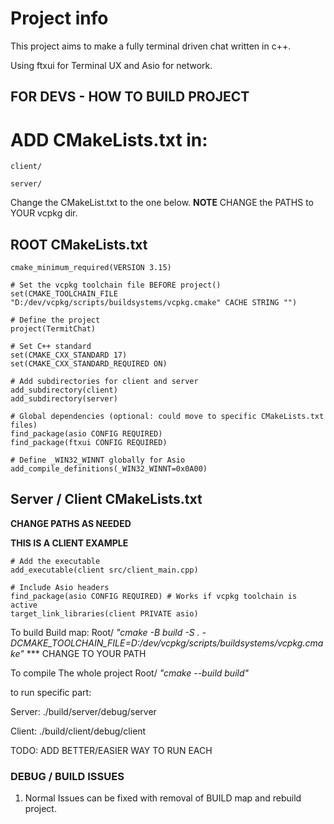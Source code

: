 # Project info
This project aims to make a fully terminal driven chat written in c++.

Using ftxui for Terminal UX and Asio for network.

## FOR DEVS - HOW TO BUILD PROJECT

# ADD CMakeLists.txt in:
```client/```

```server/```



Change the CMakeList.txt to the one below.
**NOTE** CHANGE the PATHS to YOUR vcpkg dir.

##  ROOT CMakeLists.txt

```
cmake_minimum_required(VERSION 3.15)

# Set the vcpkg toolchain file BEFORE project()
set(CMAKE_TOOLCHAIN_FILE "D:/dev/vcpkg/scripts/buildsystems/vcpkg.cmake" CACHE STRING "")

# Define the project
project(TermitChat)

# Set C++ standard
set(CMAKE_CXX_STANDARD 17)
set(CMAKE_CXX_STANDARD_REQUIRED ON)

# Add subdirectories for client and server
add_subdirectory(client)
add_subdirectory(server)

# Global dependencies (optional: could move to specific CMakeLists.txt files)
find_package(asio CONFIG REQUIRED)
find_package(ftxui CONFIG REQUIRED)

# Define _WIN32_WINNT globally for Asio
add_compile_definitions(_WIN32_WINNT=0x0A00)
```

## Server / Client CMakeLists.txt
**CHANGE PATHS AS NEEDED**

**THIS IS A CLIENT EXAMPLE**
```
# Add the executable
add_executable(client src/client_main.cpp)

# Include Asio headers
find_package(asio CONFIG REQUIRED) # Works if vcpkg toolchain is active
target_link_libraries(client PRIVATE asio)
```

To build Build map: Root/ *"cmake -B build -S . -DCMAKE_TOOLCHAIN_FILE=D:/dev/vcpkg/scripts/buildsystems/vcpkg.cmake"*   *** CHANGE TO YOUR PATH

To compile The whole project Root/ *"cmake --build build"*

to run specific part: 

Server: ./build/server/debug/server

Client: ./build/client/debug/client

TODO: ADD BETTER/EASIER WAY TO RUN EACH

### DEBUG / BUILD ISSUES

1. Normal Issues can be fixed with removal of BUILD map and rebuild project.
